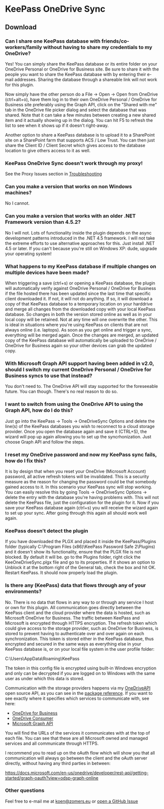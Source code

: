 # KeePass OneDrive Sync

## Download ##

### Can I share one KeePass database with friends/co-workers/family without having to share my credentials to my OneDrive? ###

Yes! You can simply share the KeePass database or its entire folder on your OneDrive Personal or OneDrive for Business site. Be sure to share it with the people you want to share the KeePass database with by entering their e-mail addresses. Sharing the database through a shareable link will not work for this plugin.

Now simply have the other person do a File -> Open -> Open from OneDrive (ctrl+alt+o), have them log in to their own OneDrive Personal / OneDrive for Business site preferably using the Graph API, click on the "Shared with me" tab in the OneDrive file picker dialog and select the database that was shared. Note that it can take a few minutes between creating a new shared item and it actually showing up in the dialog. You can hit F5 to refresh the list to see when it shows up if it doesn't right-away.

Another option to share a KeePass database is to upload it to a SharePoint site on a SharePoint farm that supports ACS / Low Trust. You can then just share the Client ID / Client Secret which gives access to the database location to give others access to it as well.

### KeePass OneDrive Sync doesn't work through my proxy! ###

 See the Proxy Issues section in [Troubleshooting](./Troubleshooting.md)

### Can you make a version that works on non Windows machines? ###

No I cannot.

### Can you make a version that works with an older .NET Framework version than 4.5.2? ###

No I will not. Lots of functionality inside the plugin depends on the async development patterns introduced in the .NET 4.5 framework. I will not take the extreme efforts to use alternative approaches for this. Just install .NET 4.5 or later. If you can't because you're still on Windows XP: dude, upgrade your operating system!

### What happens to my KeePass database if multiple changes on multiple devices have been made? ###

When triggering a save (ctrl+s) or opening a KeePass database, the plugin will automatically verify against OneDrive Personal / OneDrive for Business if the file hosted there has been updated since the last time that specific client downloaded it. If not, it will not do anything. If so, it will download a copy of that KeePass database to a temporary location on your harddrive and merge all changes from the downloaded copy with your local KeePass database. So changes in both the version stored online as well as in your local copy will be retained. Not at any time will one overwrite the other. This is ideal in situations where you're using KeePass on clients that are not always online (i.e. laptops). As soon as you get online and trigger a sync, everything will be merged again. Once the changes are merged, an updated copy of the KeePass database will automatically be uploaded to OneDrive / OneDrive for Business again so your other devices can grab the updated copy.

### With Microsoft Graph API support having been added in v2.0, should I switch my current OneDrive Personal / OneDrive for Business syncs to use that instead? ###

You don't need to. The OneDrive API will stay supported for the foreseeable future. You can though. There's no real reason to do so.

### I want to switch from using the OneDrive API to using the Graph API, how do I do this? ###

Just go into the KeePass -> Tools -> OneDriveSync Options and delete the line(s) of the KeePass databases you wish to reconnect to a cloud storage provider. Once you open the database again and save it (CTRL+S), the wizard will pop up again allowing you to set up the syncrhonization. Just choose Graph API and follow the steps.

### I reset my OneDrive password and now my KeePass sync fails, how do I fix this? ###

It is by design that when you reset your OneDrive (Microsoft Account) password, all active refresh tokens will be invalidated. This is a security measure as the reason for changing the password could be that somebody gained access to it. In this scenario your KeePass sync will stop working. You can easily resolve this by going Tools -> OneDriveSync Options -> delete the entry with the database you're having problems with. This will not delete the KeePass file, just the configuration for the plugin for it. Now if you save your KeePass database again (ctrl+s) you will receive the wizard again to set up your sync. After going through this again all should work well again.

### KeePass doesn't detect the plugin ###

If you have downloaded the PLGX and placed it inside the KeePass/Plugins folder (typically C:\Program Files (x86)\KeePass Password Safe 2\Plugins) and it doesn't show its functionality, ensure that the PLGX file is not blocked. By default it will be. go to the Plugins folder, right click the KeeOneDriveSync.plgx file and go to its properties. If it shows an option to Unblock it at the bottom right of the General tab, check the box and hit OK. Restart KeePass. It should now properly load the plugin.

### Is there any (KeePass) data that flows through any of your environments? ###

No. There is no data that flows in any way to or through any service I host or own for this plugin. All communication goes directly between the KeePass client and the cloud provider where the data is hosted, such as Microsoft OneDrive for Business. The traffic between KeePass and Microsoft is encrypted through HTTPS encryption. The refresh token which could give access to the storage provider, such as OneDrive for Business, is stored to prevent having to authenticate over and over again on each synchronization. This token is stored either in the KeePass database, thus encrypted and secured in the same ways as everything else in your KeePass database is, or on your local file system in the user profile folder:

C:\Users<username>\AppData\Roaming\KeePass

The token in this config file is encrypted using built-in Windows encryption and only can be decrypted if you are logged on to Windows with the same user as under which this data is stored.

Communication with the storage providers happens via my [OneDriveAPI](https://github.com/KoenZomers/OneDriveAPI) open source API, as you can see in the [package reference](https://github.com/KoenZomers/KeePassOneDriveSync/blob/master/KoenZomers.KeePass.OneDriveSync/packages.config). If you want to see exactly where it specifies which services to communicate with, see here:

- [OneDrive for Business](https://github.com/KoenZomers/OneDriveAPI/blob/master/Api/OneDriveForBusinessO365Api.cs)
- [OneDrive Consumer](https://github.com/KoenZomers/OneDriveAPI/blob/master/Api/OneDriveConsumerApi.cs)
- [Microsoft Graph API](https://github.com/KoenZomers/OneDriveAPI/blob/master/Api/OneDriveGraphApi.cs)

You will find the URLs of the services it communicates with at the top of each file. You can see that these are all Microsoft owned and managed services and all communicate through HTTPS.

I recommend you to read up on the oAuth flow which will show you that all communication will always go between the client and the oAuth server directly, without having any third parties in between:

https://docs.microsoft.com/en-us/onedrive/developer/rest-api/getting-started/graph-oauth?view=odsp-graph-online

### Other questions ###

Feel free to e-mail me at koen@zomers.eu or [open a GitHub Issue](https://github.com/KoenZomers/KeePassOneDriveSync/issues/new)
